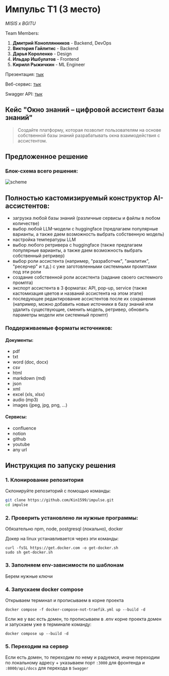 # Импульс Т1 (3 место)

*MISIS x BGITU*

Team Members:

1. **Дмитрий Коноплянников** - Backend, DevOps
2. **Виктория Гайлитис** - Backend
3. **Дарья Короленко** - Design
4. **Ильдар Ишбулатов** - Frontend
5. **Кирилл Рыжичкин** - ML Engineer

Презентация: [тык](https://disk.yandex.ru/i/HmzdRS5ghq--1A)

Веб-сервис: [тык](http://51.250.42.179:3000)

Swagger API: [тык](http://51.250.42.179:8000/api/docs)

## Кейс "Окно знаний – цифровой ассистент базы знаний"

> Создайте платформу, которая позволит пользователям на основе собственной базы знаний разрабатывать окна взаимодействия с ассистентом.

## Предложенное решение

### Блок-схема всего решения:

![scheme](images/scheme.jpg)

## Полностью кастомизируемый конструктор AI-ассистентов:

- загрузка любой базы знаний (различные сервисы и файлы в любом количестве)
- выбор любой LLM-модели с huggingface (предлагаем популярные варианты, а также даем возможность выбрать собственную модель)
- настройка температуры LLM
- выбор любого ретривера с huggingface (также предлагаем популярные варианты, а также даем возможность выбрать собственный ретривер)
- выбор роли ассистента (например, "разработчик", "аналитик", "ресерчер" и т.д.) с уже заготовленными системными промптами под эти роли
- создание собственной роли ассистента (задание своего системного промпта)
- экспорт ассистента в 3 форматах: API, pop-up, service (также кастомизация цветов и названий ассистента на этом этапе)
- последующее редактирование ассистентов после их сохранения (например, можно добавить новые источники в базу знаний или удалить существующие, сменить модель, ретривер, обновить параметры модели или системный промпт)

### Поддерживаемые форматы источников:

#### Документы:

- pdf
- txt
- word (doc, docx)
- csv
- html
- markdown (md)
- json
- xml
- excel (xls, xlsx)
- audio (mp3)
- images (jpeg, jpg, png, ...)

#### Сервисы:

- confluence
- notion
- github
- youtube
- any url

## Инструкция по запуску решения

### 1. Клонирование репозитория
Склонируйте репозиторий с помощью команды:
```bash
git clone https://github.com/Kin1599/impulse.git
cd impulse
```

### 2. Проверить установлено ли нужные программы:
Обязательно npm, node, postgresql (локально), docker

Докер на linux устанавливается через эти команды:
```
curl -fsSL https://get.docker.com -o get-docker.sh
sudo sh get-docker.sh
```

### 3. Заполняем env-зависимости по шаблонам
Берем нужные ключи

### 4. Запускаем docker compose
Открываем терминал и прописываем в корне проекта 
```
docker compose -f docker-compose-not-traefik.yml up --build -d
```

Если же у вас есть домен, то прописываем в .env корне проекта домен и запускаем уже в терминале команду: 
```
docker compose up --build -d
```

### 5. Переходим на сервер
Если есть домен, то переходим по нему и радуемся, иначе переходим по локальному адресу + указываем порт `:3000` для фронтенда и `:8000/api/docs` для перехода в `Swagger`
